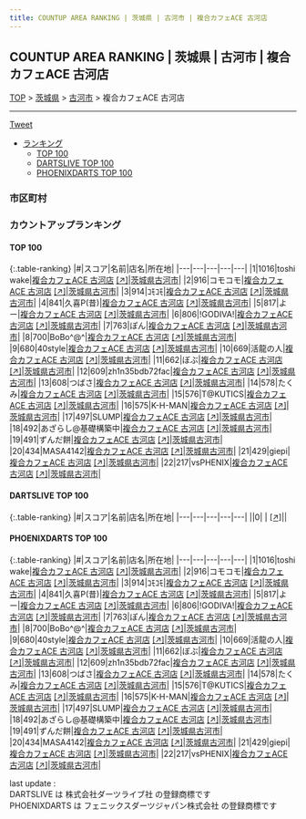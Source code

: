 ```yaml
---
title: COUNTUP AREA RANKING | 茨城県 | 古河市 | 複合カフェACE 古河店
---
```

## COUNTUP AREA RANKING | 茨城県 | 古河市 | 複合カフェACE 古河店

[TOP](/darts/rank/) > [茨城県](/darts/rank/茨城県/) > [古河市](/darts/rank/茨城県/古河市/) > 複合カフェACE 古河店

___

<a href="https://twitter.com/share?ref_src=twsrc%5Etfw" data-text="COUNTUP AREA RANKING | 茨城県古河市複合カフェACE 古河店" class="twitter-share-button" data-hashtags="DARTSLIVE,PHOENIXDARTS,darts,ダーツ" data-show-count="false">Tweet</a>

* [ランキング](#カウントアップランキング)
    * [TOP 100](#top-100)
    * [DARTSLIVE TOP 100](#dartslive-top-100)
    * [PHOENIXDARTS TOP 100](#phoenixdarts-top-100)

### 市区町村

<ul>

</ul>

### カウントアップランキング

#### TOP 100



{:.table-ranking}
|#|スコア|名前|店名|所在地|
|---|---|---|---|---|
|1|1016|<span class="rank-name-pd">toshi  wake</span>|<a href="/darts/rank/shops/10390.html">複合カフェACE 古河店</a> <a href="https://vs.phoenixdarts.com/jp/shop/shopDetailInfo/s_10390?s_seq=10390">[↗]</a>|<a href="/darts/rank/茨城県/古河市">茨城県古河市</a>|
|2|916|<span class="rank-name-pd">コモコモ</span>|<a href="/darts/rank/shops/10390.html">複合カフェACE 古河店</a> <a href="https://vs.phoenixdarts.com/jp/shop/shopDetailInfo/s_10390?s_seq=10390">[↗]</a>|<a href="/darts/rank/茨城県/古河市">茨城県古河市</a>|
|3|914|<span class="rank-name-pd">ｺﾓｺﾓ</span>|<a href="/darts/rank/shops/10390.html">複合カフェACE 古河店</a> <a href="https://vs.phoenixdarts.com/jp/shop/shopDetailInfo/s_10390?s_seq=10390">[↗]</a>|<a href="/darts/rank/茨城県/古河市">茨城県古河市</a>|
|4|841|<span class="rank-name-pd">久喜P(昔)</span>|<a href="/darts/rank/shops/10390.html">複合カフェACE 古河店</a> <a href="https://vs.phoenixdarts.com/jp/shop/shopDetailInfo/s_10390?s_seq=10390">[↗]</a>|<a href="/darts/rank/茨城県/古河市">茨城県古河市</a>|
|5|817|<span class="rank-name-pd">よー</span>|<a href="/darts/rank/shops/10390.html">複合カフェACE 古河店</a> <a href="https://vs.phoenixdarts.com/jp/shop/shopDetailInfo/s_10390?s_seq=10390">[↗]</a>|<a href="/darts/rank/茨城県/古河市">茨城県古河市</a>|
|6|806|<span class="rank-name-pd">!GODIVA!</span>|<a href="/darts/rank/shops/10390.html">複合カフェACE 古河店</a> <a href="https://vs.phoenixdarts.com/jp/shop/shopDetailInfo/s_10390?s_seq=10390">[↗]</a>|<a href="/darts/rank/茨城県/古河市">茨城県古河市</a>|
|7|763|<span class="rank-name-pd">ぽん</span>|<a href="/darts/rank/shops/10390.html">複合カフェACE 古河店</a> <a href="https://vs.phoenixdarts.com/jp/shop/shopDetailInfo/s_10390?s_seq=10390">[↗]</a>|<a href="/darts/rank/茨城県/古河市">茨城県古河市</a>|
|8|700|<span class="rank-name-pd">BoBo^@^</span>|<a href="/darts/rank/shops/10390.html">複合カフェACE 古河店</a> <a href="https://vs.phoenixdarts.com/jp/shop/shopDetailInfo/s_10390?s_seq=10390">[↗]</a>|<a href="/darts/rank/茨城県/古河市">茨城県古河市</a>|
|9|680|<span class="rank-name-pd">40style</span>|<a href="/darts/rank/shops/10390.html">複合カフェACE 古河店</a> <a href="https://vs.phoenixdarts.com/jp/shop/shopDetailInfo/s_10390?s_seq=10390">[↗]</a>|<a href="/darts/rank/茨城県/古河市">茨城県古河市</a>|
|10|669|<span class="rank-name-pd">活龍の人</span>|<a href="/darts/rank/shops/10390.html">複合カフェACE 古河店</a> <a href="https://vs.phoenixdarts.com/jp/shop/shopDetailInfo/s_10390?s_seq=10390">[↗]</a>|<a href="/darts/rank/茨城県/古河市">茨城県古河市</a>|
|11|662|<span class="rank-name-pd">ぼぶ</span>|<a href="/darts/rank/shops/10390.html">複合カフェACE 古河店</a> <a href="https://vs.phoenixdarts.com/jp/shop/shopDetailInfo/s_10390?s_seq=10390">[↗]</a>|<a href="/darts/rank/茨城県/古河市">茨城県古河市</a>|
|12|609|<span class="rank-name-pd">zh1n35bdb72fac</span>|<a href="/darts/rank/shops/10390.html">複合カフェACE 古河店</a> <a href="https://vs.phoenixdarts.com/jp/shop/shopDetailInfo/s_10390?s_seq=10390">[↗]</a>|<a href="/darts/rank/茨城県/古河市">茨城県古河市</a>|
|13|608|<span class="rank-name-pd">つばさ</span>|<a href="/darts/rank/shops/10390.html">複合カフェACE 古河店</a> <a href="https://vs.phoenixdarts.com/jp/shop/shopDetailInfo/s_10390?s_seq=10390">[↗]</a>|<a href="/darts/rank/茨城県/古河市">茨城県古河市</a>|
|14|578|<span class="rank-name-pd">たくみ</span>|<a href="/darts/rank/shops/10390.html">複合カフェACE 古河店</a> <a href="https://vs.phoenixdarts.com/jp/shop/shopDetailInfo/s_10390?s_seq=10390">[↗]</a>|<a href="/darts/rank/茨城県/古河市">茨城県古河市</a>|
|15|576|<span class="rank-name-pd">T@KUTICS</span>|<a href="/darts/rank/shops/10390.html">複合カフェACE 古河店</a> <a href="https://vs.phoenixdarts.com/jp/shop/shopDetailInfo/s_10390?s_seq=10390">[↗]</a>|<a href="/darts/rank/茨城県/古河市">茨城県古河市</a>|
|16|575|<span class="rank-name-pd">K-H-MAN</span>|<a href="/darts/rank/shops/10390.html">複合カフェACE 古河店</a> <a href="https://vs.phoenixdarts.com/jp/shop/shopDetailInfo/s_10390?s_seq=10390">[↗]</a>|<a href="/darts/rank/茨城県/古河市">茨城県古河市</a>|
|17|497|<span class="rank-name-pd">SLUMP</span>|<a href="/darts/rank/shops/10390.html">複合カフェACE 古河店</a> <a href="https://vs.phoenixdarts.com/jp/shop/shopDetailInfo/s_10390?s_seq=10390">[↗]</a>|<a href="/darts/rank/茨城県/古河市">茨城県古河市</a>|
|18|492|<span class="rank-name-pd">あざらし@基礎構築中</span>|<a href="/darts/rank/shops/10390.html">複合カフェACE 古河店</a> <a href="https://vs.phoenixdarts.com/jp/shop/shopDetailInfo/s_10390?s_seq=10390">[↗]</a>|<a href="/darts/rank/茨城県/古河市">茨城県古河市</a>|
|19|491|<span class="rank-name-pd">ずんだ餅</span>|<a href="/darts/rank/shops/10390.html">複合カフェACE 古河店</a> <a href="https://vs.phoenixdarts.com/jp/shop/shopDetailInfo/s_10390?s_seq=10390">[↗]</a>|<a href="/darts/rank/茨城県/古河市">茨城県古河市</a>|
|20|434|<span class="rank-name-pd">MASA4142</span>|<a href="/darts/rank/shops/10390.html">複合カフェACE 古河店</a> <a href="https://vs.phoenixdarts.com/jp/shop/shopDetailInfo/s_10390?s_seq=10390">[↗]</a>|<a href="/darts/rank/茨城県/古河市">茨城県古河市</a>|
|21|429|<span class="rank-name-pd">giepi</span>|<a href="/darts/rank/shops/10390.html">複合カフェACE 古河店</a> <a href="https://vs.phoenixdarts.com/jp/shop/shopDetailInfo/s_10390?s_seq=10390">[↗]</a>|<a href="/darts/rank/茨城県/古河市">茨城県古河市</a>|
|22|217|<span class="rank-name-pd">vsPHENIX</span>|<a href="/darts/rank/shops/10390.html">複合カフェACE 古河店</a> <a href="https://vs.phoenixdarts.com/jp/shop/shopDetailInfo/s_10390?s_seq=10390">[↗]</a>|<a href="/darts/rank/茨城県/古河市">茨城県古河市</a>|


#### DARTSLIVE TOP 100



{:.table-ranking}
|#|スコア|名前|店名|所在地|
|---|---|---|---|---|
||0|<span class="rank-name-dl"> </span>|<a href="/darts/rank/shops/.html"></a> <a href="">[↗]</a>|<a href="/darts/rank//"></a>|


#### PHOENIXDARTS TOP 100



{:.table-ranking}
|#|スコア|名前|店名|所在地|
|---|---|---|---|---|
|1|1016|<span class="rank-name-pd">toshi  wake</span>|<a href="/darts/rank/shops/10390.html">複合カフェACE 古河店</a> <a href="https://vs.phoenixdarts.com/jp/shop/shopDetailInfo/s_10390?s_seq=10390">[↗]</a>|<a href="/darts/rank/茨城県/古河市">茨城県古河市</a>|
|2|916|<span class="rank-name-pd">コモコモ</span>|<a href="/darts/rank/shops/10390.html">複合カフェACE 古河店</a> <a href="https://vs.phoenixdarts.com/jp/shop/shopDetailInfo/s_10390?s_seq=10390">[↗]</a>|<a href="/darts/rank/茨城県/古河市">茨城県古河市</a>|
|3|914|<span class="rank-name-pd">ｺﾓｺﾓ</span>|<a href="/darts/rank/shops/10390.html">複合カフェACE 古河店</a> <a href="https://vs.phoenixdarts.com/jp/shop/shopDetailInfo/s_10390?s_seq=10390">[↗]</a>|<a href="/darts/rank/茨城県/古河市">茨城県古河市</a>|
|4|841|<span class="rank-name-pd">久喜P(昔)</span>|<a href="/darts/rank/shops/10390.html">複合カフェACE 古河店</a> <a href="https://vs.phoenixdarts.com/jp/shop/shopDetailInfo/s_10390?s_seq=10390">[↗]</a>|<a href="/darts/rank/茨城県/古河市">茨城県古河市</a>|
|5|817|<span class="rank-name-pd">よー</span>|<a href="/darts/rank/shops/10390.html">複合カフェACE 古河店</a> <a href="https://vs.phoenixdarts.com/jp/shop/shopDetailInfo/s_10390?s_seq=10390">[↗]</a>|<a href="/darts/rank/茨城県/古河市">茨城県古河市</a>|
|6|806|<span class="rank-name-pd">!GODIVA!</span>|<a href="/darts/rank/shops/10390.html">複合カフェACE 古河店</a> <a href="https://vs.phoenixdarts.com/jp/shop/shopDetailInfo/s_10390?s_seq=10390">[↗]</a>|<a href="/darts/rank/茨城県/古河市">茨城県古河市</a>|
|7|763|<span class="rank-name-pd">ぽん</span>|<a href="/darts/rank/shops/10390.html">複合カフェACE 古河店</a> <a href="https://vs.phoenixdarts.com/jp/shop/shopDetailInfo/s_10390?s_seq=10390">[↗]</a>|<a href="/darts/rank/茨城県/古河市">茨城県古河市</a>|
|8|700|<span class="rank-name-pd">BoBo^@^</span>|<a href="/darts/rank/shops/10390.html">複合カフェACE 古河店</a> <a href="https://vs.phoenixdarts.com/jp/shop/shopDetailInfo/s_10390?s_seq=10390">[↗]</a>|<a href="/darts/rank/茨城県/古河市">茨城県古河市</a>|
|9|680|<span class="rank-name-pd">40style</span>|<a href="/darts/rank/shops/10390.html">複合カフェACE 古河店</a> <a href="https://vs.phoenixdarts.com/jp/shop/shopDetailInfo/s_10390?s_seq=10390">[↗]</a>|<a href="/darts/rank/茨城県/古河市">茨城県古河市</a>|
|10|669|<span class="rank-name-pd">活龍の人</span>|<a href="/darts/rank/shops/10390.html">複合カフェACE 古河店</a> <a href="https://vs.phoenixdarts.com/jp/shop/shopDetailInfo/s_10390?s_seq=10390">[↗]</a>|<a href="/darts/rank/茨城県/古河市">茨城県古河市</a>|
|11|662|<span class="rank-name-pd">ぼぶ</span>|<a href="/darts/rank/shops/10390.html">複合カフェACE 古河店</a> <a href="https://vs.phoenixdarts.com/jp/shop/shopDetailInfo/s_10390?s_seq=10390">[↗]</a>|<a href="/darts/rank/茨城県/古河市">茨城県古河市</a>|
|12|609|<span class="rank-name-pd">zh1n35bdb72fac</span>|<a href="/darts/rank/shops/10390.html">複合カフェACE 古河店</a> <a href="https://vs.phoenixdarts.com/jp/shop/shopDetailInfo/s_10390?s_seq=10390">[↗]</a>|<a href="/darts/rank/茨城県/古河市">茨城県古河市</a>|
|13|608|<span class="rank-name-pd">つばさ</span>|<a href="/darts/rank/shops/10390.html">複合カフェACE 古河店</a> <a href="https://vs.phoenixdarts.com/jp/shop/shopDetailInfo/s_10390?s_seq=10390">[↗]</a>|<a href="/darts/rank/茨城県/古河市">茨城県古河市</a>|
|14|578|<span class="rank-name-pd">たくみ</span>|<a href="/darts/rank/shops/10390.html">複合カフェACE 古河店</a> <a href="https://vs.phoenixdarts.com/jp/shop/shopDetailInfo/s_10390?s_seq=10390">[↗]</a>|<a href="/darts/rank/茨城県/古河市">茨城県古河市</a>|
|15|576|<span class="rank-name-pd">T@KUTICS</span>|<a href="/darts/rank/shops/10390.html">複合カフェACE 古河店</a> <a href="https://vs.phoenixdarts.com/jp/shop/shopDetailInfo/s_10390?s_seq=10390">[↗]</a>|<a href="/darts/rank/茨城県/古河市">茨城県古河市</a>|
|16|575|<span class="rank-name-pd">K-H-MAN</span>|<a href="/darts/rank/shops/10390.html">複合カフェACE 古河店</a> <a href="https://vs.phoenixdarts.com/jp/shop/shopDetailInfo/s_10390?s_seq=10390">[↗]</a>|<a href="/darts/rank/茨城県/古河市">茨城県古河市</a>|
|17|497|<span class="rank-name-pd">SLUMP</span>|<a href="/darts/rank/shops/10390.html">複合カフェACE 古河店</a> <a href="https://vs.phoenixdarts.com/jp/shop/shopDetailInfo/s_10390?s_seq=10390">[↗]</a>|<a href="/darts/rank/茨城県/古河市">茨城県古河市</a>|
|18|492|<span class="rank-name-pd">あざらし@基礎構築中</span>|<a href="/darts/rank/shops/10390.html">複合カフェACE 古河店</a> <a href="https://vs.phoenixdarts.com/jp/shop/shopDetailInfo/s_10390?s_seq=10390">[↗]</a>|<a href="/darts/rank/茨城県/古河市">茨城県古河市</a>|
|19|491|<span class="rank-name-pd">ずんだ餅</span>|<a href="/darts/rank/shops/10390.html">複合カフェACE 古河店</a> <a href="https://vs.phoenixdarts.com/jp/shop/shopDetailInfo/s_10390?s_seq=10390">[↗]</a>|<a href="/darts/rank/茨城県/古河市">茨城県古河市</a>|
|20|434|<span class="rank-name-pd">MASA4142</span>|<a href="/darts/rank/shops/10390.html">複合カフェACE 古河店</a> <a href="https://vs.phoenixdarts.com/jp/shop/shopDetailInfo/s_10390?s_seq=10390">[↗]</a>|<a href="/darts/rank/茨城県/古河市">茨城県古河市</a>|
|21|429|<span class="rank-name-pd">giepi</span>|<a href="/darts/rank/shops/10390.html">複合カフェACE 古河店</a> <a href="https://vs.phoenixdarts.com/jp/shop/shopDetailInfo/s_10390?s_seq=10390">[↗]</a>|<a href="/darts/rank/茨城県/古河市">茨城県古河市</a>|
|22|217|<span class="rank-name-pd">vsPHENIX</span>|<a href="/darts/rank/shops/10390.html">複合カフェACE 古河店</a> <a href="https://vs.phoenixdarts.com/jp/shop/shopDetailInfo/s_10390?s_seq=10390">[↗]</a>|<a href="/darts/rank/茨城県/古河市">茨城県古河市</a>|


<div class="footer border-top border-gray-light mt-5 pt-3 text-right text-gray">
    last update : <span style="font-weight: italic" id="foot_last_modified"></span><br />
    DARTSLIVE は 株式会社ダーツライブ社 の登録商標です<br />
    PHOENIXDARTS は フェニックスダーツジャパン株式会社 の登録商標です<br />
</div>

<script src="https://cdnjs.cloudflare.com/ajax/libs/jquery.tablesorter/2.31.3/js/jquery.tablesorter.min.js" integrity="sha512-qzgd5cYSZcosqpzpn7zF2ZId8f/8CHmFKZ8j7mU4OUXTNRd5g+ZHBPsgKEwoqxCtdQvExE5LprwwPAgoicguNg==" crossorigin="anonymous" referrerpolicy="no-referrer"></script>
<link rel="stylesheet" href="https://cdnjs.cloudflare.com/ajax/libs/jquery.tablesorter/2.31.3/css/theme.default.min.css" integrity="sha512-wghhOJkjQX0Lh3NSWvNKeZ0ZpNn+SPVXX1Qyc9OCaogADktxrBiBdKGDoqVUOyhStvMBmJQ8ZdMHiR3wuEq8+w==" crossorigin="anonymous" referrerpolicy="no-referrer" />
<script>
$(function() {
    $(".table-ranking").tablesorter({sortList:[[0, 0]]});
    $("#foot_last_modified").text(formatDate(new Date(document.lastModified), 'yyyy-MM-dd HH:mm:ss'));
});
</script>

<script async src="https://platform.twitter.com/widgets.js" charset="utf-8"></script>